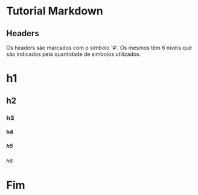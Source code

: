 # Tutorial Markdown

## Headers

Os headers são marcados com o simbolo '#'. Os mesmos têm 6 níveis que são indicados pela quantidade de simbolos utilizados.

# h1

## h2

### h3

#### h4

##### h5

###### h6

# Fim
